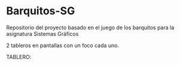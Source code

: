 # Barquitos-SG
Repositorio del proyecto basado en el juego de los barquitos para la asignatura Sistemas Gráficos

2 tableros en pantallas con un foco cada uno.

TABLERO: 

